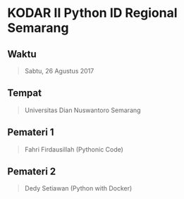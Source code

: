 # KODAR II Python ID Regional Semarang

## Waktu
  > Sabtu, 26 Agustus 2017

## Tempat
  > Universitas Dian Nuswantoro Semarang

## Pemateri 1
  > Fahri Firdausillah (Pythonic Code)

## Pemateri 2
  > Dedy Setiawan (Python with Docker)
